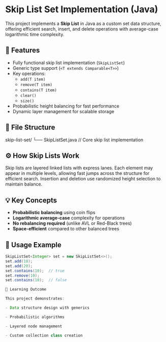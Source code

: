 # Skip List Set Implementation (Java)

This project implements a **Skip List** in Java as a custom set data structure, offering efficient search, insert, and delete operations with average-case logarithmic time complexity.

## 🚀 Features

- Fully functional skip list implementation (`SkipListSet`)
- Generic type support (`<T extends Comparable<T>>`)
- Key operations:
  - `add(T item)`
  - `remove(T item)`
  - `contains(T item)`
  - `clear()`
  - `size()`
- Probabilistic height balancing for fast performance
- Dynamic layer management for scalable storage

## 📂 File Structure

skip-list-set/
└── SkipListSet.java // Core skip list implementation


## ⚙️ How Skip Lists Work

Skip lists are layered linked lists with express lanes. Each element may appear in multiple levels, allowing fast jumps across the structure for efficient search. Insertion and deletion use randomized height selection to maintain balance.

## 💡 Key Concepts

- **Probabilistic balancing** using coin flips
- **Logarithmic average-case** complexity for operations
- **No rebalancing required** (unlike AVL or Red-Black trees)
- **Space-efficient** compared to other balanced trees

## 🔧 Usage Example

```java
SkipListSet<Integer> set = new SkipListSet<>();
set.add(10);
set.add(20);
set.contains(10);  // true
set.remove(10);
set.contains(10);  // false

🧠 Learning Outcome

This project demonstrates:

- Data structure design with generics

- Probabilistic algorithms

- Layered node management

- Custom collection class creation